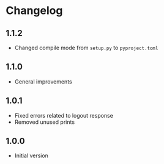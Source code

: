 # Changelog

## 1.1.2

- Changed compile mode from `setup.py` to `pyproject.toml`

## 1.1.0

- General improvements

## 1.0.1
- Fixed errors related to logout response
- Removed unused prints

## 1.0.0
- Initial version